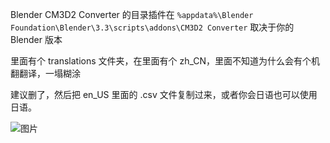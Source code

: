 Blender CM3D2 Converter 的目录插件在 `%appdata%\Blender Foundation\Blender\3.3\scripts\addons\CM3D2 Converter` 取决于你的 Blender 版本

里面有个 translations 文件夹，在里面有个 zh_CN，里面不知道为什么会有个机翻翻译，一塌糊涂

建议删了，然后把 en_US 里面的 .csv 文件复制过来，或者你会日语也可以使用日语。



![图片](https://github.com/user-attachments/assets/7062039e-1440-4228-a906-3a134c5fec41)
